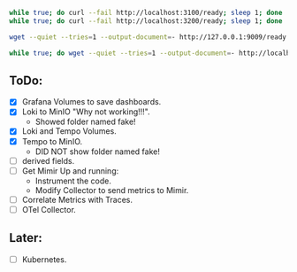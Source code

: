 ```bash
while true; do curl --fail http://localhost:3100/ready; sleep 1; done
while true; do curl --fail http://localhost:3200/ready; sleep 1; done

wget --quiet --tries=1 --output-document=- http://127.0.0.1:9009/ready

while true; do wget --quiet --tries=1 --output-document=- http://localhost:9009/ready; sleep 1; done
```

## ToDo:
- [X] Grafana Volumes to save dashboards.
- [X] Loki to MinIO "Why not working!!!".
    - Showed folder named fake!
- [X] Loki and Tempo Volumes.
- [X] Tempo to MinIO.
    - DID NOT show folder named fake!
- [ ] derived fields.
- [ ] Get Mimir Up and running:
    - Instrument the code.
    - Modify Collector to send metrics to Mimir.
- [ ] Correlate Metrics with Traces.
- [ ] OTel Collector.

## Later:
- [ ] Kubernetes.

